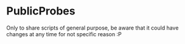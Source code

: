 # PublicProbes
Only to share scripts of general purpose, be aware that it could have changes at any time for not specific reason :P
